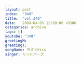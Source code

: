 ```yaml
---
layout: post
index:  "340"
title:  "vol.340"
date:   2008-04-05 12:00:00 +0300
categories: archive
tags: []
youtube: "340"
greetingM: 
greetingT: 
songName: 今すぐKiss
singer: リンドバーグ
---
```

